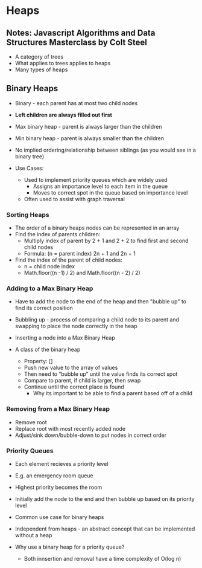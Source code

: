 # Heaps

## Notes: Javascript Algorithms and Data Structures Masterclass by Colt Steel

- A category of trees
- What applies to trees applies to heaps
- Many types of heaps

## Binary Heaps

- Binary - each parent has at most two child nodes
- **Left children are always filled out first**
- Max binary heap - parent is always larger than the children
- Min binary heap - parent is always smaller than the children
- No implied ordering/relationship between siblings (as you would see in a binary tree)

- Use Cases:
  - Used to implement priority queues which are widely used
    - Assigns an importance level to each item in the queue
    - Moves to correct spot in the queue based on importance level
  - Often used to assist with graph traversal

### Sorting Heaps

- The order of a binary heaps nodes can be represented in an array
- Find the index of parents children:
  - Multiply index of parent by 2 + 1 and 2 + 2 to find first and second child nodes
  - Formula: (n = parent index) 2n + 1 and 2n + 1
- Find the index of the parent of child nodes:
  - n = child node index
  - Math.floor((n -1) / 2) and Math.floor((n - 2) / 2)

### Adding to a Max Binary Heap

- Have to add the node to the end of the heap and then "bubble up" to find its correct position
- Bubbling up - process of comparing a child node to its parent and swapping to place the node correctly in the heap

- Inserting a node into a Max Binary Heap
- A class of the binary heap
  - Property: []
  - Push new value to the array of values
  - Then need to “bubble up” until the value finds its correct spot
  - Compare to parent, if child is larger, then swap
  - Continue until the correct place is found
    - Why its important to be able to find a parent based off of a child

### Removing from a Max Binary Heap

- Remove root
- Replace root with most recently added node
- Adjust/sink down/bubble-down to put nodes in correct order

### Priority Queues

- Each element recieves a priority level
- E.g. an emergency room queue
- Highest priority becomes the room
- Initially add the node to the end and then bubble up based on its priority level
- Common use case for binary heaps
- Independent from heaps - an abstract concept that can be implemented without a heap

- Why use a binary heap for a priority queue?
  - Both innsertion and removal have a time complexity of O(log n)